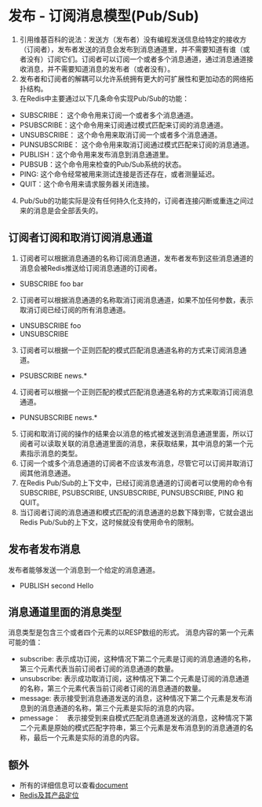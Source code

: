 # 发布 - 订阅消息模型(Pub/Sub)
1. 引用维基百科的说法：发送方（发布者）没有编程发送信息给特定的接收方（订阅者），发布者发送的消息会发布到消息通道里，并不需要知道有谁（或者没有）订阅它们。订阅者可以订阅一个或者多个消息通道，通过消息通道接收消息，并不需要知道消息的发布者（或者没有）。
2. 发布者和订阅者的解耦可以允许系统拥有更大的可扩展性和更加动态的网络拓扑结构。
3. 在Redis中主要通过以下几条命令实现Pub/Sub的功能：
  - SUBSCRIBE： 这个命令用来订阅一个或者多个消息通道。
  - PSUBSCRIBE：这个命令用来订阅通过模式匹配来订阅的消息通道。
  - UNSUBSCRIBE： 这个命令用来取消订阅一个或者多个消息通道。
  - PUNSUBSCRIBE： 这个命令用来取消订阅通过模式匹配来订阅的消息通道。
  - PUBLISH：这个命令用来发布消息到消息通道里。
  - PUBSUB：这个命令用来检查的Pub/Sub系统的状态。
  - PING: 这个命令经常被用来测试连接是否还存在，或者测量延迟。
  - QUIT：这个命令用来请求服务器关闭连接。
4. Pub/Sub的功能实际是没有任何持久化支持的，订阅者连接闪断或重连之间过来的消息是会全部丢失的。

## 订阅者订阅和取消订阅消息通道
1. 订阅者可以根据消息通道的名称订阅消息通道，发布者发布到这些消息通道的消息会被Redis推送给订阅消息通道的订阅者。
  - SUBSCRIBE foo bar
2. 订阅者可以根据消息通道的名称取消订阅消息通道，如果不加任何参数，表示取消订阅已经订阅的所有消息通道。
  - UNSUBSCRIBE foo
  - UNSUBSCRIBE
3. 订阅者可以根据一个正则匹配的模式匹配消息通道名称的方式来订阅消息通道。
  - PSUBSCRIBE news.*
4. 订阅者可以根据一个正则匹配的模式匹配消息通道名称的方式来取消订阅消息通道。
  - PUNSUBSCRIBE news.*
5. 订阅和取消订阅的操作的结果会以消息的格式被发送到消息通道里面，所以订阅者可以读取关联的消息通道里面的消息，来获取结果，其中消息的第一个元素指示消息的类型。
6. 订阅一个或多个消息通道的订阅者不应该发布消息，尽管它可以订阅并取消订阅其他消息通道。
7. 在Redis Pub/Sub的上下文中，已经订阅消息通道的订阅者可以使用的命令有SUBSCRIBE, PSUBSCRIBE, UNSUBSCRIBE, PUNSUBSCRIBE, PING 和 QUIT。
8. 当订阅者订阅的消息通道和模式匹配的消息通道的总数下降到零，它就会退出Redis Pub/Sub的上下文，这时候就没有使用命令的限制。

## 发布者发布消息
发布者能够发送一个消息到一个给定的消息通道。
  - PUBLISH second Hello

## 消息通道里面的消息类型
消息类型是包含三个或者四个元素的以RESP数组的形式。
消息内容的第一个元素可能的值：
  - subscribe: 表示成功订阅，这种情况下第二个元素是订阅的消息通道的名称，第三个元素代表当前订阅者订阅的消息通道的数量。
  - unsubscribe: 表示成功取消订阅，这种情况下第二个元素是订阅的消息通道的名称，第三个元素代表当前订阅者订阅的消息通道的数量。
  - message: 表示接受到消息通道发送的消息，这种情况下第二个元素是发布消息到的消息通道的名称，第三个元素是实际的消息的内容。
  - pmessage：　表示接受到来自模式匹配消息通道发送的消息，这种情况下第二个元素是原始的模式匹配字符串，第三个元素是发布消息到的消息通道的名称，最后一个元素是实际的消息的内容。

## 额外
- 所有的详细信息可以查看[document](https://redis.io/topics/pubsub)
- [Redis及其产品定位](http://www.infoq.com/cn/articles/tq-why-choose-redis)
